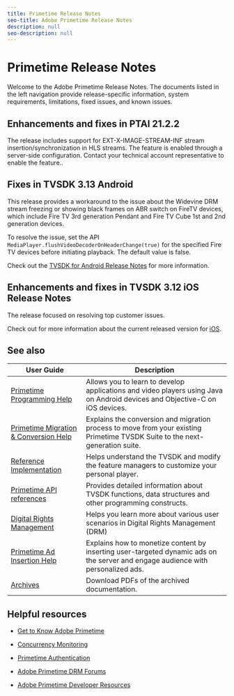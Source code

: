 ```yaml
---
title: Primetime Release Notes
seo-title: Adobe Primetime Release Notes
description: null
seo-description: null
---
```


# Primetime Release Notes

Welcome to the Adobe Primetime Release Notes. The documents listed in the left navigation provide release-specific information, system requirements, limitations, fixed issues, and known issues.

## Enhancements and fixes in PTAI 21.2.2

The release includes support for EXT-X-IMAGE-STREAM-INF stream insertion/synchronization in HLS streams. The feature is enabled through a server-side configuration. Contact your technical account representative to enable the feature..

## Fixes in TVSDK 3.13 Android

This release provides a workaround to the issue about the Widevine DRM stream freezing or showing black frames on ABR switch on FireTV devices, which include Fire TV 3rd generation Pendant and Fire TV Cube 1st and 2nd generation devices.

To resolve the issue, set the API `MediaPlayer.flushVideoDecoderOnHeaderChange(true)` for the specified Fire TV devices before initiating playback. The default value is false.

Check out the [TVSDK for Android Release Notes](../release-notes/tvsdk-3x-android.md) for more information.

## Enhancements and fixes in TVSDK 3.12 iOS Release Notes

The release focused on resolving top customer issues.

Check out for more information about the current released version for [iOS](../release-notes/tvsdk-3x-ios.md).

## See also

| User Guide | Description |
|--- |--- |
| [Primetime Programming Help](/help/programming/home.md) | Allows you to learn to develop applications and video players using Java on Android devices and Objective-C on iOS devices. |
| [Primetime Migration & Conversion Help](/help/migration-guides/home.md) | Explains the conversion and migration process to move from your existing Primetime TVSDK Suite to the next-generation suite. |
| [Reference Implementation](/help/android-reference-implementation/home.md) | Helps understand the TVSDK and modify the feature managers to customize your personal player. |
| [Primetime API references](/help/reference/api-references.md) | Provides detailed information about TVSDK functions, data structures and other programming constructs. |
| [Digital Rights Management](/help/digital-rights-management/home.md) | Helps you learn more about various user scenarios in Digital Rights Management (DRM) |
| [Primetime Ad Insertion Help](/help/primetime-ad-insertion/home.md) | Explains how to monetize content by inserting user-targeted dynamic ads on the server and engage audience with personalized ads. |
| [Archives](https://helpx.adobe.com/primetime/archives.html) | Download PDFs of the archived documentation. |

## Helpful resources

* [Get to Know Adobe Primetime](https://www.adobe.com/in/marketing/primetime.html)

* [Concurrency Monitoring](https://tve.helpdocsonline.com/concurrency-monitoring-introduction)

* [Primetime Authentication](https://tve.helpdocsonline.com/home)

* [Adobe Primetime DRM Forums](https://forums.adobe.com/community/adobe_access)

* [Adobe Primetime Developer Resources](https://www.adobe.com/devnet/primetime.html)
